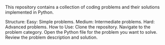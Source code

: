 This repository contains a collection of coding problems and their solutions implemented in Python.

Structure:
Easy: Simple problems.
Medium: Intermediate problems.
Hard: Advanced problems.
How to Use:
Clone the repository.
Navigate to the problem category.
Open the Python file for the problem you want to solve.
Review the problem description and solution.
